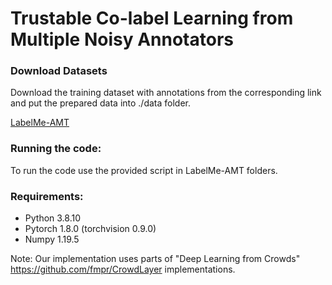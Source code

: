 # <a target="_blank"> Trustable Co-label Learning from Multiple Noisy Annotators </a> 

### Download Datasets
Download the training dataset with annotations from the corresponding link and put the prepared data into ./data folder.

[LabelMe-AMT](http://fprodrigues.com//deep_LabelMe.tar.gz)

### Running the code:
To run the code use the provided script in LabelMe-AMT folders. 

### Requirements:
* Python 3.8.10
* Pytorch 1.8.0 (torchvision 0.9.0)
* Numpy 1.19.5

Note: Our implementation uses parts of "Deep Learning from Crowds" https://github.com/fmpr/CrowdLayer implementations.
